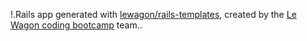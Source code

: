 !.Rails app generated with [lewagon/rails-templates](https://github.com/lewagon/rails-templates), created by the [Le Wagon coding bootcamp](https://www.lewagon.com) team..

